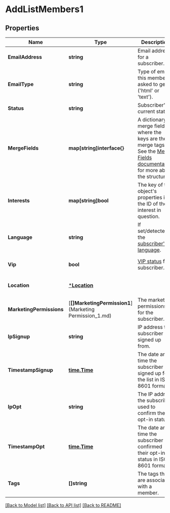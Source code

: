 # AddListMembers1

## Properties
Name | Type | Description | Notes
------------ | ------------- | ------------- | -------------
**EmailAddress** | **string** | Email address for a subscriber. | [default to null]
**EmailType** | **string** | Type of email this member asked to get (&#39;html&#39; or &#39;text&#39;). | [optional] [default to null]
**Status** | **string** | Subscriber&#39;s current status. | [default to null]
**MergeFields** | **map[string]interface{}** | A dictionary of merge fields where the keys are the merge tags. See the [Merge Fields documentation](https://mailchimp.com/developer/marketing/docs/merge-fields/#structure) for more about the structure. | [optional] [default to null]
**Interests** | **map[string]bool** | The key of this object&#39;s properties is the ID of the interest in question. | [optional] [default to null]
**Language** | **string** | If set/detected, the [subscriber&#39;s language](https://mailchimp.com/help/view-and-edit-contact-languages/). | [optional] [default to null]
**Vip** | **bool** | [VIP status](https://mailchimp.com/help/designate-and-send-to-vip-contacts/) for subscriber. | [optional] [default to null]
**Location** | [***Location**](Location.md) |  | [optional] [default to null]
**MarketingPermissions** | [**[]MarketingPermission1**](Marketing Permission_1.md) | The marketing permissions for the subscriber. | [optional] [default to null]
**IpSignup** | **string** | IP address the subscriber signed up from. | [optional] [default to null]
**TimestampSignup** | [**time.Time**](time.Time.md) | The date and time the subscriber signed up for the list in ISO 8601 format. | [optional] [default to null]
**IpOpt** | **string** | The IP address the subscriber used to confirm their opt-in status. | [optional] [default to null]
**TimestampOpt** | [**time.Time**](time.Time.md) | The date and time the subscriber confirmed their opt-in status in ISO 8601 format. | [optional] [default to null]
**Tags** | **[]string** | The tags that are associated with a member. | [optional] [default to null]

[[Back to Model list]](../README.md#documentation-for-models) [[Back to API list]](../README.md#documentation-for-api-endpoints) [[Back to README]](../README.md)


